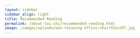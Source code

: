 ```yaml
---
layout: sidebar
sidebar_align: right
title: Recommended Reading
permalink: /about-tai-chi/recommended-reading.html
image: /images/uploads/man-relaxing-office-chair551x297.jpg
---
```

